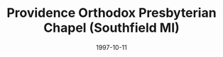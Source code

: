 ---
date: &id001 1997-10-11
end_date: null
location:
  address: 18451 W. 10 Mile Road
  city: Southfield
  state: MI
minister:
- end: 1997-10-11
  name: Jeffrey Wilson
  start: 1996-01-01
  type: Organizing Pastor
- end: null
  name: Jeffrey Wilson
  start: 1997-10-11
  type: Pastor
ministers:
- Jeffrey Wilson
- Jeffrey Wilson
name: Providence Orthodox Presbyterian Chapel
names:
- end: null
  name: Providence Orthodox Presbyterian Chapel
  start: 1997-10-11
origination_date: *id001
raw_data: "MI\nSouthfield\nProvidence Orthodox Presbyterian Chapel  (October 11, 1997\u2013\
  \ )\n18451 W. 10 Mile Road\nOrg. Pastor: Jeffrey Wilson, 1996\u201397\nPastor: Jeffrey\
  \ Wilson, 1997\u2013"
received_from: null
states:
- MI
status:
  active: true
  end_date: null
  reason: null
  received_from: null
  withdrawal_to: null
title: Providence Orthodox Presbyterian Chapel (Southfield MI)
year_established:
- 1997

---